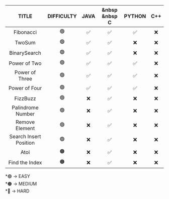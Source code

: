 

|    TITLE                |   DIFFICULTY        |                       JAVA                   | &nbsp &nbsp      C                |      PYTHON     |  C++ |
| :----------------------:|:-------------------:|:--------------------------:|:----------------------:|:---------------:| :-------------------------: |
|           Fibonacci     |           🟢           |                            ✅      |               ✅       |           ✅      |       ❌    |
|           TwoSum        |          🟢             |                            ✅      |            ✅            |           ❌      |     ❌  |
|           BinarySearch  |          🟢           |                              ✅       |            ✅            |        ❌         |     ❌     |
|           Power of Two  |         🟢            |                                 ✅     |       ✅                 |      ✅           |     ❌     |
|           Power of Three|         🟢            |                                   ✅   |               ✅         |          ✅       |      ❌     |
|           Power of Four |         🟢           |                                 ✅       |               ✅         |           ✅      |       ❌    |
|           FizzBuzz        |        🟢            |                    ❌                    |            ✅            |           ❌      |       ❌   |
|  Palindrome Number        |        🟢            |                    ❌                    |            ✅            |           ❌      |       ❌     |
|     Remove Element        |        🟢            |                    ❌                    |            ✅            |           ❌      |        ❌    |
|  Search Insert Position    |        🟢            |                    ❌                    |            ✅            |           ❌      |      ❌      |
|           Atoi        |           🟠        |                    ❌                    |            ✅            |           ❌      |          ❌    |
|    Find the Index   |          🟠          |                    ❌                    |            ✅            |           ❌      |        ❌      |

 *🟢 -> EASY <br>
*🟠 -> MEDIUM <br>
*🔴 -> HARD <br>



